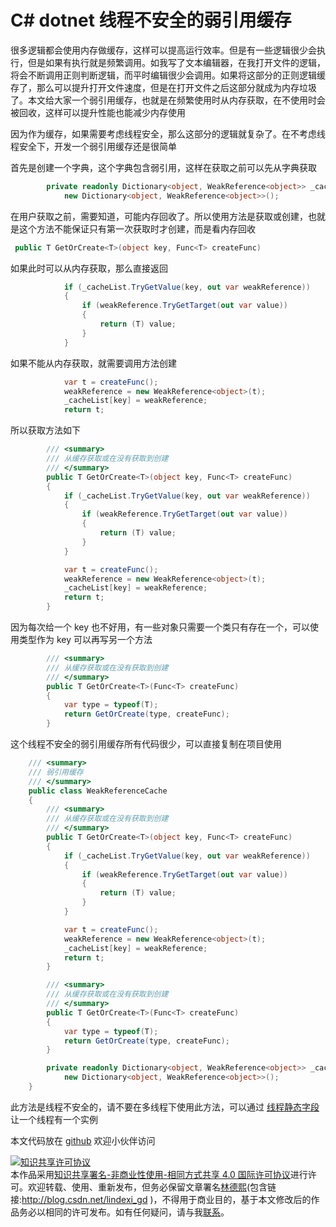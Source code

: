 
# C# dotnet 线程不安全的弱引用缓存

很多逻辑都会使用内存做缓存，这样可以提高运行效率。但是有一些逻辑很少会执行，但是如果有执行就是频繁调用。如我写了文本编辑器，在我打开文件的逻辑，将会不断调用正则判断逻辑，而平时编辑很少会调用。如果将这部分的正则逻辑缓存了，那么可以提升打开文件速度，但是在打开文件之后这部分就成为内存垃圾了。本文给大家一个弱引用缓存，也就是在频繁使用时从内存获取，在不使用时会被回收，这样可以提升性能也能减少内存使用

<!--more-->


<!-- CreateTime:2019/11/7 9:45:05 -->

<!-- csdn -->

因为作为缓存，如果需要考虑线程安全，那么这部分的逻辑就复杂了。在不考虑线程安全下，开发一个弱引用缓存还是很简单

首先是创建一个字典，这个字典包含弱引用，这样在获取之前可以先从字典获取

```csharp
        private readonly Dictionary<object, WeakReference<object>> _cacheList =
            new Dictionary<object, WeakReference<object>>();
```

在用户获取之前，需要知道，可能内存回收了。所以使用方法是获取或创建，也就是这个方法不能保证只有第一次获取时才创建，而是看内存回收

```csharp
 public T GetOrCreate<T>(object key, Func<T> createFunc)
```

如果此时可以从内存获取，那么直接返回

```csharp
            if (_cacheList.TryGetValue(key, out var weakReference))
            {
                if (weakReference.TryGetTarget(out var value))
                {
                    return (T) value;
                }
            }
```

如果不能从内存获取，就需要调用方法创建

```csharp
            var t = createFunc();
            weakReference = new WeakReference<object>(t);
            _cacheList[key] = weakReference;
            return t;
```

所以获取方法如下

```csharp
        /// <summary>
        /// 从缓存获取或在没有获取到创建
        /// </summary>
        public T GetOrCreate<T>(object key, Func<T> createFunc)
        {
            if (_cacheList.TryGetValue(key, out var weakReference))
            {
                if (weakReference.TryGetTarget(out var value))
                {
                    return (T) value;
                }
            }

            var t = createFunc();
            weakReference = new WeakReference<object>(t);
            _cacheList[key] = weakReference;
            return t;
        }
```

因为每次给一个 key 也不好用，有一些对象只需要一个类只有存在一个，可以使用类型作为 key 可以再写另一个方法

```csharp
        /// <summary>
        /// 从缓存获取或在没有获取到创建
        /// </summary>
        public T GetOrCreate<T>(Func<T> createFunc)
        {
            var type = typeof(T);
            return GetOrCreate(type, createFunc);
        }
```

这个线程不安全的弱引用缓存所有代码很少，可以直接复制在项目使用

```csharp
    /// <summary>
    /// 弱引用缓存
    /// </summary>
    public class WeakReferenceCache
    {
        /// <summary>
        /// 从缓存获取或在没有获取到创建
        /// </summary>
        public T GetOrCreate<T>(object key, Func<T> createFunc)
        {
            if (_cacheList.TryGetValue(key, out var weakReference))
            {
                if (weakReference.TryGetTarget(out var value))
                {
                    return (T) value;
                }
            }

            var t = createFunc();
            weakReference = new WeakReference<object>(t);
            _cacheList[key] = weakReference;
            return t;
        }

        /// <summary>
        /// 从缓存获取或在没有获取到创建
        /// </summary>
        public T GetOrCreate<T>(Func<T> createFunc)
        {
            var type = typeof(T);
            return GetOrCreate(type, createFunc);
        }

        private readonly Dictionary<object, WeakReference<object>> _cacheList =
            new Dictionary<object, WeakReference<object>>();
    }
```

此方法是线程不安全的，请不要在多线程下使用此方法，可以通过 [线程静态字段](https://blog.lindexi.com/post/dotnet-%E7%BA%BF%E7%A8%8B%E9%9D%99%E6%80%81%E5%AD%97%E6%AE%B5.html ) 让一个线程有一个实例

本文代码放在 [github](https://github.com/lindexi/lindexi_gd/tree/0f639d7a6334acf3c502065182c441113f24eb05/NaycekihallembeaDiwalkailedecer) 欢迎小伙伴访问





<a rel="license" href="http://creativecommons.org/licenses/by-nc-sa/4.0/"><img alt="知识共享许可协议" style="border-width:0" src="https://licensebuttons.net/l/by-nc-sa/4.0/88x31.png" /></a><br />本作品采用<a rel="license" href="http://creativecommons.org/licenses/by-nc-sa/4.0/">知识共享署名-非商业性使用-相同方式共享 4.0 国际许可协议</a>进行许可。欢迎转载、使用、重新发布，但务必保留文章署名[林德熙](http://blog.csdn.net/lindexi_gd)(包含链接:http://blog.csdn.net/lindexi_gd )，不得用于商业目的，基于本文修改后的作品务必以相同的许可发布。如有任何疑问，请与我[联系](mailto:lindexi_gd@163.com)。